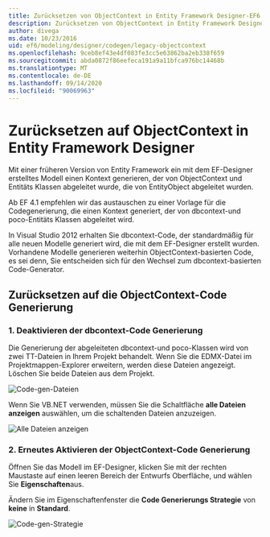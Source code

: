 ```yaml
---
title: Zurücksetzen von ObjectContext in Entity Framework Designer-EF6
description: Zurücksetzen von ObjectContext in Entity Framework Designer in Entity Framework 6
author: divega
ms.date: 10/23/2016
uid: ef6/modeling/designer/codegen/legacy-objectcontext
ms.openlocfilehash: 9ceb8ef43e4df083fe3cc5e63862ba2eb338f659
ms.sourcegitcommit: abda0872f86eefeca191a9a11bfca976bc14468b
ms.translationtype: MT
ms.contentlocale: de-DE
ms.lasthandoff: 09/14/2020
ms.locfileid: "90069963"
---
```

# <a name="reverting-to-objectcontext-in-entity-framework-designer"></a>Zurücksetzen auf ObjectContext in Entity Framework Designer
Mit einer früheren Version von Entity Framework ein mit dem EF-Designer erstelltes Modell einen Kontext generieren, der von ObjectContext und Entitäts Klassen abgeleitet wurde, die von EntityObject abgeleitet wurden.

Ab EF 4.1 empfehlen wir das austauschen zu einer Vorlage für die Codegenerierung, die einen Kontext generiert, der von dbcontext-und poco-Entitäts Klassen abgeleitet wird.

In Visual Studio 2012 erhalten Sie dbcontext-Code, der standardmäßig für alle neuen Modelle generiert wird, die mit dem EF-Designer erstellt wurden. Vorhandene Modelle generieren weiterhin ObjectContext-basierten Code, es sei denn, Sie entscheiden sich für den Wechsel zum dbcontext-basierten Code-Generator.

## <a name="reverting-back-to-objectcontext-code-generation"></a>Zurücksetzen auf die ObjectContext-Code Generierung

### <a name="1-disable-dbcontext-code-generation"></a>1. Deaktivieren der dbcontext-Code Generierung

Die Generierung der abgeleiteten dbcontext-und poco-Klassen wird von zwei TT-Dateien in Ihrem Projekt behandelt. Wenn Sie die EDMX-Datei im Projektmappen-Explorer erweitern, werden diese Dateien angezeigt. Löschen Sie beide Dateien aus dem Projekt.

![Code-gen-Dateien](~/ef6/media/codegenfiles.png)

Wenn Sie VB.NET verwenden, müssen Sie die Schaltfläche **alle Dateien anzeigen** auswählen, um die schaltenden Dateien anzuzeigen.

![Alle Dateien anzeigen](~/ef6/media/showallfiles.png)

### <a name="2-re-enable-objectcontext-code-generation"></a>2. Erneutes Aktivieren der ObjectContext-Code Generierung

Öffnen Sie das Modell im EF-Designer, klicken Sie mit der rechten Maustaste auf einen leeren Bereich der Entwurfs Oberfläche, und wählen Sie **Eigenschaften**aus.

Ändern Sie im Eigenschaftenfenster die **Code Generierungs Strategie** von **keine** in **Standard**.

![Code-gen-Strategie](~/ef6/media/codegenstrategy.png)
